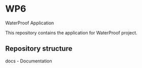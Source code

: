 # WP6
WaterProof Application

This repository contains the application for WaterProof project.

## Repository structure

docs - Documentation


